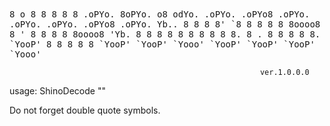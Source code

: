 
<tt>
8       o                   8                           8       
       8                           8                           8       
.oPYo. 8oPYo. o8 odYo. .oPYo. .oPYo8 .oPYo. .oPYo. .oPYo. .oPYo8 .oPYo.
Yb..   8    8  8 8' `8 8    8 8    8 8oooo8 8    ' 8    8 8    8 8oooo8
  'Yb. 8    8  8 8   8 8    8 8    8 8.     8    . 8    8 8    8 8.    
`YooP' 8    8  8 8   8 `YooP' `YooP' `Yooo' `YooP' `YooP' `YooP' `Yooo'
                                                            			
                                                            ver.1.0.0.0
</tt>
usage: ShinoDecode "<string>"

Do not forget double quote symbols.
